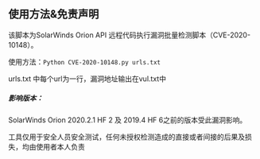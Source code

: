## 使用方法&免责声明

该脚本为SolarWinds Orion API 远程代码执行漏洞批量检测脚本（CVE-2020-10148）。

使用方法：`Python CVE-2020-10148.py urls.txt`

urls.txt 中每个url为一行，漏洞地址输出在vul.txt中

##### 影响版本：

SolarWinds Orion  2020.2.1 HF 2 及 2019.4 HF 6之前的版本受此漏洞影响。



工具仅用于安全人员安全测试，任何未授权检测造成的直接或者间接的后果及损失，均由使用者本人负责